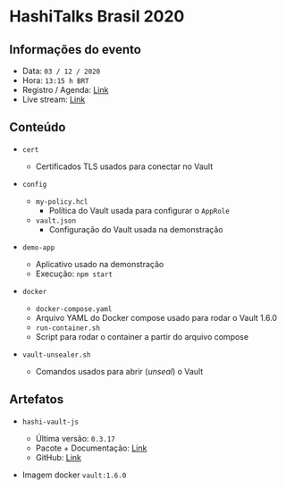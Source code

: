 # HashiTalks Brasil 2020


## Informações do evento

* Data: `03 / 12 / 2020`
* Hora: `13:15 h BRT`
* Registro / Agenda: [Link](https://events.hashicorp.com/hashitalksbrasil)
* Live stream: [Link](https://youtu.be/OWewrPSP8OQ)

## Conteúdo

* `cert`
  * Certificados TLS usados para conectar no Vault

* `config`
  * `my-policy.hcl`
    * Política do Vault usada para configurar o `AppRole`
  * `vault.json`
    * Configuração do Vault usada na demonstração

* `demo-app`
  * Aplicativo usado na demonstração
  * Execução: `npm start`

* `docker`
  * `docker-compose.yaml`
  * Arquivo YAML do Docker compose usado para rodar o Vault 1.6.0
  * `run-container.sh`
  * Script para rodar o container a partir do arquivo compose

* `vault-unsealer.sh`
  * Comandos usados para abrir (_unseal_) o Vault


## Artefatos

* `hashi-vault-js`
  * Última versão: `0.3.17`
  * Pacote + Documentação: [Link](https://www.npmjs.com/package/hashi-vault-js)
  * GitHub: [Link](https://github.com/rod4n4m1/hashi-vault-js)

* Imagem docker `vault:1.6.0`
